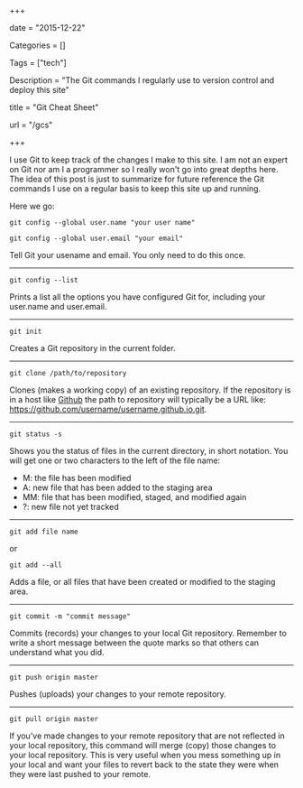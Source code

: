 +++

date = "2015-12-22"

Categories = []

Tags = ["tech"]

Description = "The Git commands I regularly use to version control and deploy this site"

title = "Git Cheat Sheet"

url = "/gcs"

+++



I use Git to keep track of the changes I make to this site. I am not an expert on Git nor am I a programmer so I really won't go into great depths here. The idea of this post is just to summarize for future reference the Git commands I use on a regular basis to keep this site up and running. 

Here we go:

<pre><code>git config --global user.name "your user name"</code></pre>

<pre><code>git config --global user.email "your email"</code></pre>

Tell Git your usename and email. You only need to do this once.

-----

<pre><code>git config --list</code></pre>

Prints a list all the options you have configured Git for, including your user.name and user.email.

-----

<pre><code>git init</code></pre>

Creates a Git repository in the current folder.

-----

<pre><code>git clone /path/to/repository</code></pre>

Clones (makes a working copy) of an existing repository. If the repository is in a host like [Github](http://www.github.com) the path to repository will typically be a URL like: https://github.com/username/username.github.io.git.

-----

<pre><code>git status -s</code></pre>

Shows you the status of files in the current directory, in short notation. You will get one or two characters to the left of the file name: 

* M: the file has been modified
* A: new file that has been added to the staging area
* MM: file that has been modified, staged, and modified again
* ?: new file not yet tracked

-----

<pre><code>git add file name</code></pre>

or

<pre><code>git add --all</code></pre>

Adds a file, or all files that have been created or modified to the staging area.

-----

<pre><code>git commit -m "commit message"</code></pre>

Commits (records) your changes to your local Git repository. Remember to write a short message between the quote marks so that others can understand what you did.

-----

<pre><code>git push origin master</code></pre>

Pushes (uploads) your changes to your remote repository.

-----

<pre><code>git pull origin master</code></pre>

If you've made changes to your remote repository that are not reflected in your local repository, this command will merge (copy) those changes to your local repository. This is very useful when you mess something up in your local and want your files to revert back to the state they were when they were last pushed to your remote.